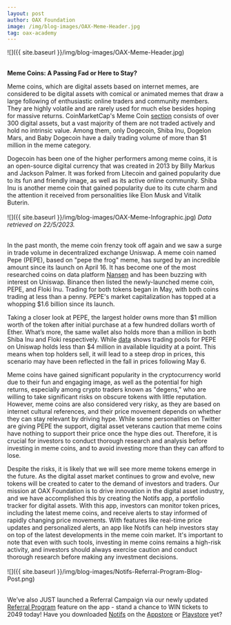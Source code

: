 ```yaml
---
layout: post
author: OAX Foundation
image: /img/blog-images/OAX-Meme-Header.jpg
tag: oax-academy
---
```


![]({{ site.baseurl }}/img/blog-images/OAX-Meme-Header.jpg)

<br><b>Meme Coins: A Passing Fad or Here to Stay?</b>

Meme coins, which are digital assets based on internet memes, are considered to be digital assets with comical or animated memes that draw a large following of enthusiastic online traders and community members. They are highly volatile and are rarely used for much else besides hoping for massive returns.  CoinMarketCap's Meme Coin <a href="https://coinmarketcap.com/view/memes/">section</a> consists of over 300 digital assets, but a vast majority of them are not traded actively and hold no intrinsic value. Among them, only Dogecoin, Shiba Inu, Dogelon Mars, and Baby Dogecoin have a daily trading volume of more than $1 million in the meme category. 

Dogecoin has been one of the higher performers among meme coins, it is an open-source digital currency that was created in 2013 by Billy Markus and Jackson Palmer. It was forked from Litecoin and gained popularity due to its fun and friendly image, as well as its active online community. Shiba Inu is another meme coin that gained popularity due to its cute charm and the attention it received from personalities like Elon Musk and Vitalik Buterin. 
<br><br>
![]({{ site.baseurl }}/img/blog-images/OAX-Meme-Infographic.jpg)
<i>Data retrieved on 22/5/2023.</i>
<br><br>

In the past month, the meme coin frenzy took off again and we saw a surge in trade volume in decentralized exchange Uniswap. A meme coin named Pepe (PEPE), based on "pepe the frog" meme, has surged by an incredible amount since its launch on April 16. It has become one of the most researched coins on data platform <a href="https://finance.yahoo.com/news/pepe-meme-coin-liquidity-pool-152251354.html#:~:text=The%20frog%2Dbased%20meme%20coin,standard%20and%20VIP%20subscription%20tiers">Nansen</a> and has been buzzing with interest on Uniswap. Binance then listed the newly-launched meme coin, PEPE, and Floki Inu. Trading for both tokens began in May, with both coins trading at less than a penny. PEPE's market capitalization has topped at a whopping $1.6 billion since its launch.

Taking a closer look at PEPE, the largest holder owns more than $1 million worth of the token after initial purchase at a few hundred dollars worth of Ether. What’s more, the same wallet also holds more than a million in both Shiba Inu and Floki respectively. While <a href="https://www.coindesk.com/markets/2023/04/25/pepe-coins-top-bull-also-has-millions-in-shiba-inu-but-holdings-suggest-risk-for-traders/?outputType=amp">data</a> shows trading pools for PEPE on Uniswap holds less than $4 million in available liquidity at a point. This means when top holders sell, it will lead to a steep drop in prices, this scenario may have been reflected in the fall in prices following May 6. 

Meme coins have gained significant popularity in the cryptocurrency world due to their fun and engaging image, as well as the potential for high returns, especially among crypto traders known as "degens," who are willing to take significant risks on obscure tokens with little reputation. However, meme coins are also considered very risky, as they are based on internet cultural references, and their price movement depends on whether they can stay relevant by driving hype. While some personalities on Twitter are giving PEPE the support, digital asset veterans caution that meme coins have nothing to support their price once the hype dies out. Therefore, it is crucial for investors to conduct thorough research and analysis before investing in meme coins, and to avoid investing more than they can afford to lose.

Despite the risks, it is likely that we will see more meme tokens emerge in the future. As the digital asset  market continues to grow and evolve, new tokens will be created to cater to the demand of investors and traders. Our mission at OAX Foundation is to drive innovation in the digital asset industry, and we have accomplished this by creating the Notifs app, a portfolio tracker for digital assets. With this app, investors can monitor token prices, including the latest meme coins, and receive alerts to stay informed of rapidly changing price movements. With features like real-time price updates and personalized alerts, an app like Notifs can help investors stay on top of the latest developments in the meme coin market. It's important to note that even with such tools, investing in meme coins remains a high-risk activity, and investors should always exercise caution and conduct thorough research before making any investment decisions.
<br><br>
![]({{ site.baseurl }}/img/blog-images/Notifs-Referral-Program-Blog-Post.png)
<br><br>

We’ve also JUST launched a Referral Campaign via our newly updated <a href="https://notifs.co/blog/notifs-may-referral-campaign">Referral Program</a> feature on the app - stand a chance to WIN tickets to 2049 today! Have you downloaded <a href="https://www.notifs.co">Notifs</a> on the <a href="https://apps.apple.com/hk/app/notifs/id6444669003?l=en">Appstore</a> or <a href="https://play.google.com/store/apps/details?id=com.oax.notifs&pli=1">Playstore</a> yet? 


